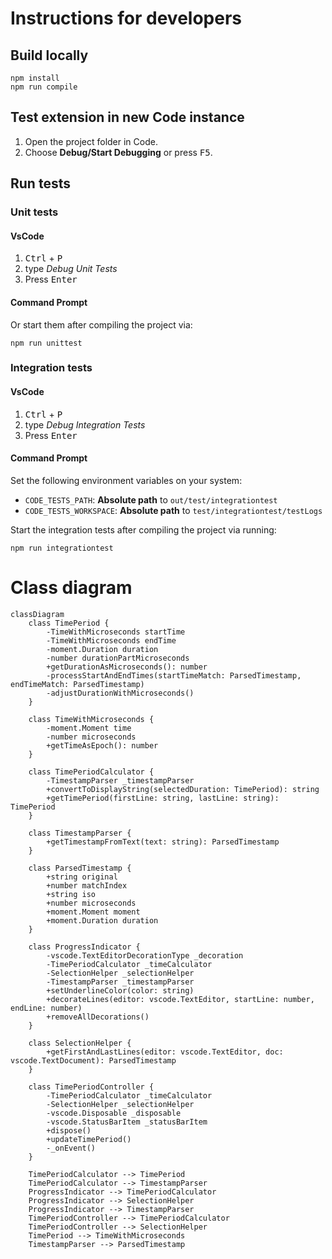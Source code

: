 # Instructions for developers

## Build locally

```
npm install
npm run compile
```

## Test extension in new Code instance

1. Open the project folder in Code.
2. Choose **Debug/Start Debugging** or press <kbd>F5</kbd>.

## Run tests

### Unit tests

#### VsCode
1. <kbd>Ctrl</kbd> + <kbd>P</kbd>
2. type *Debug Unit Tests*
3. Press <kbd>Enter</kbd>

#### Command Prompt
Or start them after compiling the project via:
```
npm run unittest
```

### Integration tests
#### VsCode
1. <kbd>Ctrl</kbd> + <kbd>P</kbd>
2. type *Debug Integration Tests*
3. Press <kbd>Enter</kbd>

#### Command Prompt
Set the following environment variables on your system:
* `CODE_TESTS_PATH`: **Absolute path** to `out/test/integrationtest`
* `CODE_TESTS_WORKSPACE`: **Absolute path** to `test/integrationtest/testLogs`

Start the integration tests after compiling the project via running:
```
npm run integrationtest
```

# Class diagram

```mermaid
classDiagram
    class TimePeriod {
        -TimeWithMicroseconds startTime
        -TimeWithMicroseconds endTime
        -moment.Duration duration
        -number durationPartMicroseconds
        +getDurationAsMicroseconds(): number
        -processStartAndEndTimes(startTimeMatch: ParsedTimestamp, endTimeMatch: ParsedTimestamp)
        -adjustDurationWithMicroseconds()
    }

    class TimeWithMicroseconds {
        -moment.Moment time
        -number microseconds
        +getTimeAsEpoch(): number
    }

    class TimePeriodCalculator {
        -TimestampParser _timestampParser
        +convertToDisplayString(selectedDuration: TimePeriod): string
        +getTimePeriod(firstLine: string, lastLine: string): TimePeriod
    }

    class TimestampParser {
        +getTimestampFromText(text: string): ParsedTimestamp
    }

    class ParsedTimestamp {
        +string original
        +number matchIndex
        +string iso
        +number microseconds
        +moment.Moment moment
        +moment.Duration duration
    }

    class ProgressIndicator {
        -vscode.TextEditorDecorationType _decoration
        -TimePeriodCalculator _timeCalculator
        -SelectionHelper _selectionHelper
        -TimestampParser _timestampParser
        +setUnderlineColor(color: string)
        +decorateLines(editor: vscode.TextEditor, startLine: number, endLine: number)
        +removeAllDecorations()
    }

    class SelectionHelper {
        +getFirstAndLastLines(editor: vscode.TextEditor, doc: vscode.TextDocument): ParsedTimestamp
    }

    class TimePeriodController {
        -TimePeriodCalculator _timeCalculator
        -SelectionHelper _selectionHelper
        -vscode.Disposable _disposable
        -vscode.StatusBarItem _statusBarItem
        +dispose()
        +updateTimePeriod()
        -_onEvent()
    }

    TimePeriodCalculator --> TimePeriod
    TimePeriodCalculator --> TimestampParser
    ProgressIndicator --> TimePeriodCalculator
    ProgressIndicator --> SelectionHelper
    ProgressIndicator --> TimestampParser
    TimePeriodController --> TimePeriodCalculator
    TimePeriodController --> SelectionHelper
    TimePeriod --> TimeWithMicroseconds
    TimestampParser --> ParsedTimestamp
```
